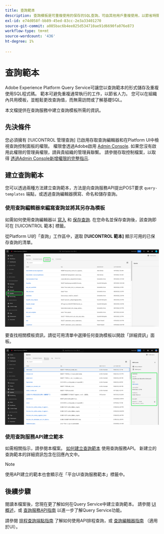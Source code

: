```yaml
---
title: 查詢範本
description: 查詢模板是可重複使用的保存的SQL查詢，可由其他用戶重複使用，以節省時間和精力。 可使用查詢編輯器或查詢服務API來建立這些資料集，並可用於所有Experience Platform資料集。
exl-id: e74d058f-bb89-45ed-83cc-2e3a33401270
source-git-commit: a085bac6b4ee825d534710ae91d6690fa076e873
workflow-type: tm+mt
source-wordcount: '436'
ht-degree: 1%

---
```


# 查詢範本

Adobe Experience Platform Query Service可讓您以查詢範本的形式儲存及重複使用SQL程式碼。 範本可避免重複通常執行的工作，以節省人力。 您可以在組織內共用模板，並輕鬆更改查詢值，而無需訪問或了解基礎SQL。

本文檔提供在查詢服務中建立查詢模板所需的資訊。

## 先決條件

您必須擁有 [!UICONTROL 管理查詢] 已啟用存取查詢編輯器和在Platform UI中檢視查詢控制面板的權限。 權限會透過Adobe啟用 [Admin Console](https://adminconsole.adobe.com/). 如果您沒有啟用此權限的管理員權限，請與貴組織的管理員聯繫。 請參閱存取控制檔案，以取得 [透過Admin Console新增權限的完整指示](../../access-control/home.md).

## 建立查詢範本

您可以透過兩種方法建立查詢範本，方法是向查詢服務API提出POST要求 `query-templates` 端點，或透過查詢編輯器撰寫、命名和儲存查詢。

### 使用查詢編輯器來編寫查詢並將其另存為模板

如需如何使用查詢編輯器以 [寫入](./user-guide.md#query-authoring) 和 [保存查詢](./user-guide.md#saving-queries). 在您命名並保存查詢後，該查詢即可在 [!UICONTROL 範本] 標籤。

從Platform UI的「查詢」工作區中，選取 **[!UICONTROL 範本]** 顯示可用的已保存查詢的清單。

![查詢工作區，「模板」(Templates)頁簽突出顯示。](../images/ui/query-templates/query-templates.png)

要查找相關模板資訊，請從可用清單中選擇任何查詢模板以開啟「詳細資訊」面板。

![查詢工作區中的「詳細資訊」面板會反白顯示查詢ID。](../images/ui/query-templates/details-panel.png)

### 使用查詢服務API建立範本

如需相關指示，請參閱本檔案。 [如何建立查詢範本](../api/query-templates.md#create-a-query-template) 使用查詢服務API。 新建立的查詢範本的詳細資訊包含在回應內文中。

>[!NOTE]
>
>使用API建立的範本也會顯示在「平台UI查詢服務範本」標籤中。

## 後續步驟

閱讀本檔案後，您現在更了解如何在Query Service中建立查詢範本。 請參閱 [UI概述](./overview.md)，或 [查詢服務API指南](../api/getting-started.md) 以進一步了解Query Service功能。

請參閱 [排程查詢端點指南](../api/scheduled-queries.md) 了解如何使用API排程查詢，或 [查詢編輯器指南](./user-guide.md#scheduled-queries) （適用於UI）。
